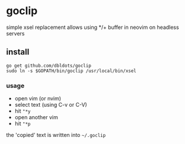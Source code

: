 # goclip
simple xsel replacement
allows using */+ buffer in neovim on headless servers

## install
```
go get github.com/dbldots/goclip
sudo ln -s $GOPATH/bin/goclip /usr/local/bin/xsel
```

### usage

* open vim (or nvim)
* select text (using C-v or C-V)
* hit `"*y`
* open another vim
* hit `"*p`

the 'copied' text is written into `~/.goclip`
